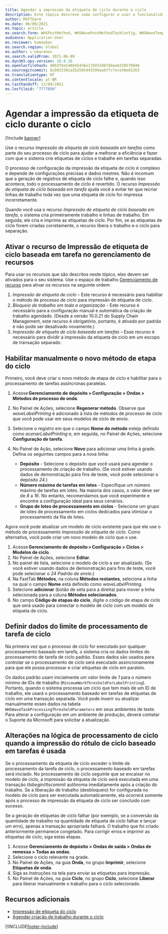 ```yaml
---
title: Agendar a impressão da etiqueta de ciclo durante o ciclo
description: Este tópico descreve como configurar e usar a funcionalidade para impressão de etiqueta de ciclo baseada em tarefas.
author: MSFTGarm
ms.date: 06/09/2021
ms.topic: article
ms.search.form: WHSPostMethod, WHSWavePostMethodTaskConfig, WHSWaveTemplateTable, WHSParameters, WHSWaveTableListPage, WHSWorkTableListPage, WHSWorkTable, BatchJobEnhanced, WHSPlannedWorkOrder
audience: Application User
ms.reviewer: kamaybac
ms.search.region: Global
ms.author: v-obaranov
ms.search.validFrom: 2021-06-09
ms.dyn365.ops.version: 10.0.16
ms.openlocfilehash: 4883f8a548645436e17b933d87d4ee6330570d48
ms.sourcegitcommit: 8cb031501a2b2505443599aabffcfece50e01263
ms.translationtype: HT
ms.contentlocale: pt-BR
ms.lasthandoff: 11/09/2021
ms.locfileid: "7777856"
---
```

# <a name="schedule-wave-label-printing-during-wave"></a>Agendar a impressão da etiqueta de ciclo durante o ciclo

[!include [banner](../../includes/banner.md)]

Use o recurso *Impressão de etiqueta de ciclo baseada em tarefas* como parte do seu processo de ciclo para ajudar a melhorar a eficiência e fazer com que o sistema crie etiquetas de ciclos e trabalhe em tarefas separadas.

O processo de configuração da impressão da etiqueta de ciclo é complexo e depende de configurações precisas e dados mestres. Não é incomum que a geração de registros de etiqueta de ciclo falhe e, quando isso acontece, todo o processamento de ciclo é revertido. O recurso *Impressão de etiqueta de ciclo baseada em tarefa* ajuda você a evitar ter que recriar linhas de trabalho toda vez que uma etiqueta de ciclo for impressa incorretamente.

Quando você usa o recurso *Impressão de etiqueta de ciclo baseada em tarefa*, o sistema cria primeiramente trabalho e linhas de trabalho. Em seguida, ele cria e imprime as etiquetas de ciclo. Por fim, se as etiquetas de ciclo forem criadas corretamente, o recurso libera o trabalho e o ciclo para separação.

## <a name="turn-on-the-task-based-wave-label-printing-feature-in-feature-management"></a>Ativar o recurso de Impressão de etiqueta de ciclo baseada em tarefa no gerenciamento de recursos

Para usar os recursos que são descritos neste tópico, eles devem ser ativados para o seu sistema. Use o espaço de trabalho [Gerenciamento de recurso](../../fin-ops-core/fin-ops/get-started/feature-management/feature-management-overview.md) para ativar os recursos na seguinte ordem:

1. *Impressão de etiqueta de ciclo* – Este recurso é necessário para habilitar o método de processo de ciclo para impressão de etiqueta de ciclo.
1. *Bloqueio de trabalho em toda a organização* - Este recurso é necessário para a configuração manual e automática da criação de trabalho agendado. (Desde a versão 10.0.21 do Supply Chain Management, este recurso é obrigatório, portanto, é ativado por padrão e não pode ser desativado novamente.)
1. *Impressão de etiqueta de ciclo baseada em tarefas* – Esse recurso é necessário para dividir a impressão da etiqueta de ciclo em um escopo de transação separado.

## <a name="manually-enable-the-new-wave-step-method"></a>Habilitar manualmente o novo método de etapa do ciclo

Primeiro, você deve criar o novo método de etapa de ciclo e habilitar para o processamento de tarefas assíncronas paralelas.

1. Acesse **Gerenciamento de depósito \> Configuração \> Ondas \> Métodos de processo de onda**.
1. No Painel de Ações, selecione **Regenerar método**. Observe que *waveLabelPrinting* é adicionado à lista de métodos de processo de ciclo que você pode usar em seus modelos de ciclo de envio.
1. Selecione o registro em que o campo **Nome do método** esteja definido como *acenarLabelPrinting* e, em seguida, no Painel de Ações, selecione **Configuração de tarefa**.
1. No Painel de Ação, selecione **Novo** para adicionar uma linha à grade. Defina os seguintes campos para a nova linha:

    - **Depósito** - Selecione o depósito que você usará para agendar o processamento de criação de trabalho. (Se você estiver usando dados de demonstração para fins de teste, você pode selecionar o depósito *24*.)
    - **Número máximo de tarefas em lotes** - Especifique um número máximo de tarefas em lotes. Na maioria dos casos, o valor deve ser de *8* a *16*. No entanto, recomendamos que você experimente e encontre a configuração ideal para seus cenários.
    - **Grupo de lotes de processamento em ciclos** - Selecione um grupo de lotes de processamento em ciclos dedicados para otimizar o processamento da fila de lotes.

Agora você pode atualizar um modelo de ciclo existente para que ele use o método de processamento *Impressão de etiqueta de ciclo*. Como alternativa, você pode criar um novo modelo de ciclo que o use.

1. Acesse **Gerenciamento de depósito \> Configuração \> Ciclos \> Modelos de ciclo**.
1. No Painel de Ações, selecione **Editar**.
1. No painel de lista, selecione o modelo de ciclo a ser atualizado. (Se você estiver usando dados de demonstração para fins de teste, você pode selecionar o *24 Padrão de envio*.)
1. Na FastTab **Métodos**, na coluna **Métodos restantes**, selecione a linha na qual o campo **Nome** está definido como *waveLabelPrinting*.
1. Selecione **adicionar** (botão de seta para a direita) para mover a linha selecionada para a coluna **Métodos selecionados**.
1. No campo **Código de etapas do ciclo**, digite o código de etapa de ciclo que será usado para conectar o modelo de ciclo com um modelo de etiqueta de ciclo.

## <a name="set-wave-task-processing-threshold-data"></a>Definir dados do limite de processamento de tarefa de ciclo

Na primeira vez que o processo de ciclo for executado por qualquer processamento baseado em tarefa, o sistema cria os dados limites do processamento de tarefa de ciclo padrão. Esses dados são usados para controlar se o processamento de ciclo será executado assincronamente para que ele possa processar e criar etiquetas de ciclo em paralelo.

Os dados padrão usam inicialmente um valor limite de *1* para o número mínimo de IDs de trabalho (`MinimumWorkThresholdForLabelPrinting`). Portanto, quando o sistema processa um ciclo que tem mais de um ID de trabalho, ele usará o processamento baseado em tarefas de etiquetas de ciclo em uma transação separada. Você pode inserir ou atualizar manualmente esses dados na tabela `WHSWaveTaskProcessingThresholdParameters` em seus ambientes de teste. Para alterar a configuração em um ambiente de produção, deverá contatar o Suporte da Microsoft para solicitar a atualização.

## <a name="changes-to-the-wave-processing-logic-when-task-based-wave-label-printing-is-used"></a>Alterações na lógica de processamento de ciclo quando a impressão do rótulo de ciclo baseado em tarefas é usada

Se o processamento da etiqueta de ciclo exceder o limite de processamento da tarefa de ciclo, o processamento baseado em tarefas será iniciado. No processamento de ciclo seguinte que se encaixar no modelo de ciclo, a impressão da etiqueta de ciclo será executada em uma transação *ttsbegin*/*ttscommit* autônoma imediatamente após a criação do trabalho. Se a liberação de trabalho (desbloqueio) for configurada no modelo de ciclo para ser executada automaticamente, ela ocorrerá somente após o processo de impressão da etiqueta de ciclo ser concluído com sucesso.

Se a geração de etiquetas de ciclo falhar (por exemplo, se a conversão da quantidade de trabalho na quantidade de etiqueta de ciclo falhar e lançar um erro), apenas a transação apropriada falhará. O trabalho que foi criado anteriormente permanece congelado. Para corrigir erros e imprimir as etiquetas de ciclo, siga estas etapas.

1. Acesse **Gerenciamento de depósito \> Ondas de saída \> Ondas de remessa \> Todas as ondas**.
1. Selecione o ciclo relevante na grade.
1. No Painel de Ações, na guia **Onda**, no grupo **Imprimir**, selecione **Etiquetas de onda**.
1. Siga as instruções na tela para enviar as etiquetas para impressão.
1. No Painel de Ações, na guia **Ciclo**, no grupo **Ciclo**, selecione **Liberar** para liberar manualmente o trabalho para o ciclo selecionado.

## <a name="additional-resources"></a>Recursos adicionais

- [Impressão de etiqueta do ciclo](configure-wave-label-printing.md)
- [Agendar criação de trabalho durante o ciclo](configure-wave-schedule-work-creation.md)

[!INCLUDE[footer-include](../../includes/footer-banner.md)]
